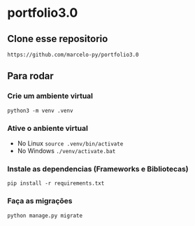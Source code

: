 # portfolio3.0
## Clone esse repositorio
```https://github.com/marcelo-py/portfolio3.0```

## Para rodar
### Crie um ambiente virtual
```python3 -m venv .venv```

### Ative o anbiente virtual
* No Linux
```source .venv/bin/activate```
* No Windows
```./venv/activate.bat```

### Instale as dependencias (Frameworks e Bibliotecas)
```pip install -r requirements.txt```

### Faça as migrações 
```python manage.py migrate```